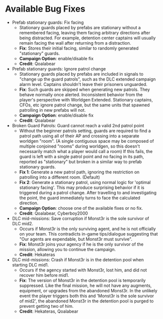 # Available Bug Fixes

* Prefab stationary guards: Fix facing
  * Stationary guards placed by prefabs are stationary without a remembered facing, leaving them
    facing arbitrary directions after being distracted. For example, detention center captains
	will usually remain facing the wall after returning from a distraction.
  * **Fix**: Stores their initial facing, similar to randomly generated "stationary" guards.
  * **Campaign Option**: enable/disable fix
  * **Credit**: Qoalabear
* Prefab stationary guards: Ignore patrol change
  * Stationary guards placed by prefabs are included in signals to "change up the guard patrols",
    such as the DLC extended campaign alarm level. Captains shouldn't leave their prisoners
	unguarded.
  * **Fix**: Such guards are skipped when generating new patrols. They behave normally once alerted.
    Inconsistent behavior from the player's perspective with Worldgen Extended. Stationary captains,
	CFOs, etc ignore patrol change, but the same units that spawned patrolling in new prefabs will
	not.
  * **Campaign Option**: enable/disable fix
  * **Credit**: Qoalabear
* Broken Guard Patrols: Guard cannot reach a valid 2nd patrol point
  * Without the beginner patrols setting, guards are required to find a patrol path using all of
    their AP and crossing into a separate worldgen "room". (A single contiguous space may be
    composed of multiple conjoined "rooms" during worldgen, so this doesn't necessarily match what a
    player would call a room) If this fails, the guard is left with a single patrol point and no
    facing in its path, reported as "stationary" but broken in a similar way to prefab stationary
    guards.
  * **Fix 1**: Generate a new patrol path, ignoring the restriction on patrolling into a different
    room. (Default)
  * **Fix 2**: Generate a stationary patrol, using normal logic for 'optimal stationary facing'.
    This may produce surprising behavior if it is triggered during a patrol change. After travelling
    to and investigating the point, the guard immediately turns to face the calculated direction.
  * **Campaign Option**: choose one of the available fixes or no fix.
  * **Credit**: Qoalabear, Cyberboy2000
* DLC mid-missions: Save corruption if Monst3r is the sole survivor of DLC mid2.
  * Occurs if Monst3r is the only surviving agent, and he is not officially on your team. This
    contradicts in-game tips/dialogue suggesting that "Our agents are expendable, but Monst3r must
	survive".
  * **Fix**: Monst3r joins your agency if he is the only survivor of the mission, allowing you to
    continue the campaign.
  * **Credit**: Hekateras
* DLC mid-missions: Crash if Monst3r is in the detention pool when starting DLC mid1.
  * Occurs if the agency started with Monst3r, lost him, and did not recover him before mid1.
  * **Fix**: The version of Monst3r in the detention pool is temporarily suppressed. Like the final
    mission, he will not have any augments, equipment, or upgrades from the abandoned Monst3r. In
	the unlikely event the player triggers both this and 'Monst3r is the sole survivor of mid2', the
	abandoned Monst3r in the detention pool is purged to prevent getting two of him.
  * **Credit**: Hekateras, Qoalabear
